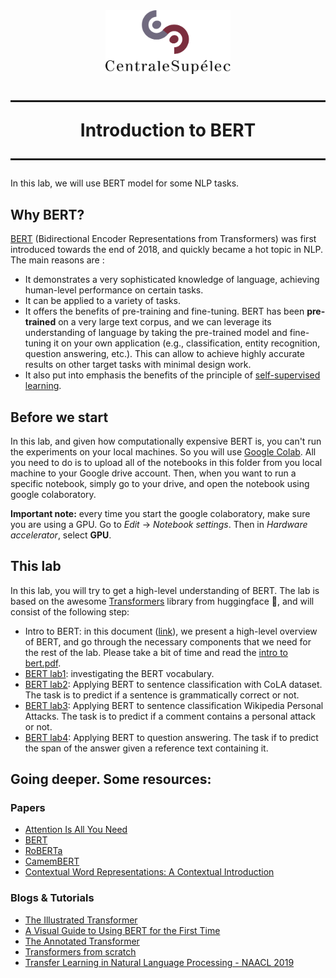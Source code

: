 <!-- #region -->
<center><img src='./Figs/cs-logo.png' width=200></center>



<h6><center></center></h6>

<h1>
<hr style=" border:none; height:3px;">
<center>Introduction to BERT</center>
<hr style=" border:none; height:3px;">
</h1>
In this lab, we will use BERT model for some NLP tasks.

## Why BERT?

[BERT](https://arxiv.org/abs/1810.04805) (Bidirectional Encoder Representations from Transformers) was first introduced towards the end of 2018, and quickly became a hot topic in NLP. The main reasons are :
- It demonstrates a very sophisticated knowledge of language, achieving human-level performance on certain tasks.
- It can be applied to a variety of tasks.
- It offers the benefits of pre-training and fine-tuning. BERT has been **pre-trained** on a very large text corpus, and we can leverage its understanding of language by taking the pre-trained model and fine-tuning it on your own application (e.g., classification, entity recognition, question answering, etc.). This can allow to achieve highly accurate results on other target tasks with minimal design work.
- It also put into emphasis the benefits of the principle of [self-supervised learning](https://lilianweng.github.io/lil-log/2019/11/10/self-supervised-learning.html).

## Before we start

In this lab, and given how computationally expensive BERT is, you can't run the experiments on your local machines. So you will use [Google Colab](https://colab.research.google.com/notebooks/intro.ipynb#recent=true). All you need to do is to upload all of the notebooks in this folder from you local machine to your Google drive account. Then, when you want to run a specific notebook, simply go to your drive, and open the notebook using google colaboratory.

**Important note:** every time you start the google colaboratory, make sure you are using a GPU.
Go to *Edit* -> *Notebook settings*. Then in *Hardware accelerator*, select **GPU**.

## This lab

In this lab, you will try to get a high-level understanding of BERT. The lab is based on the awesome [Transformers](https://huggingface.co/transformers/) library from huggingface 🤗, and will consist of the following step:

- Intro to BERT: in this document ([link](intro_to_bert.pdf)), we present a high-level overview of BERT, and go through the necessary components that we need for the rest of
the lab. Please take a bit of time and read the [intro to bert.pdf](intro_to_bert.pdf).
- [BERT lab1](BERT_vocabulary.ipynb): investigating the BERT vocabulary.
- [BERT lab2](sentence_classification.ipynb): Applying BERT to sentence classification with CoLA dataset. The task is to predict if a sentence is grammatically correct or not.
- [BERT lab3](document_classification.ipynb): Applying BERT to sentence classification Wikipedia Personal Attacks. The task is to predict if a comment contains a personal attack or not.
- [BERT lab4](question_answering.ipynb): Applying BERT to question answering. The task if to predict the span of the answer given a reference text containing it.

## Going deeper. Some resources:

### Papers
- [Attention Is All You Need](https://arxiv.org/abs/1706.03762)
- [BERT](https://arxiv.org/abs/1810.04805)
- [RoBERTa](https://arxiv.org/abs/1907.11692)
- [CamemBERT](https://arxiv.org/abs/1911.03894)
- [Contextual Word Representations: A Contextual Introduction](https://arxiv.org/abs/1902.06006)

### Blogs & Tutorials
- [The Illustrated Transformer](http://jalammar.github.io/illustrated-transformer/)
- [A Visual Guide to Using BERT for the First Time](http://jalammar.github.io/a-visual-guide-to-using-bert-for-the-first-time/)
- [The Annotated Transformer](https://nlp.seas.harvard.edu/2018/04/03/attention.html)
- [Transformers from scratch](http://peterbloem.nl/blog/transformers)
- [Transfer Learning in Natural Language Processing - NAACL 2019](https://docs.google.com/presentation/d/1fIhGikFPnb7G5kr58OvYC3GN4io7MznnM0aAgadvJfc/edit?ts=5c8d09e7#slide=id.g5888218f39_364_0)
<!-- #endregion -->
